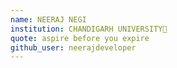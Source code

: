 ```yaml
---
name: NEERAJ NEGI
institution: CHANDIGARH UNIVERSITY🚩 
quote: aspire before you expire
github_user: neerajdeveloper
---
```






